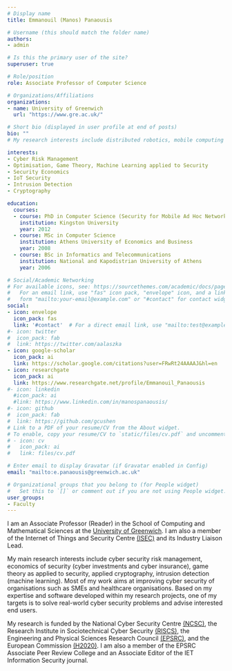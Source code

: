 ```yaml
---
# Display name
title: Emmanouil (Manos) Panaousis

# Username (this should match the folder name)
authors:
- admin

# Is this the primary user of the site?
superuser: true

# Role/position
role: Associate Professor of Computer Science

# Organizations/Affiliations
organizations:
- name: University of Greenwich
  url: "https://www.gre.ac.uk/"

# Short bio (displayed in user profile at end of posts)
bio: ""
# My research interests include distributed robotics, mobile computing and programmable matter.

interests:
- Cyber Risk Management
- Optimisation, Game Theory, Machine Learning applied to Security
- Security Economics
- IoT Security
- Intrusion Detection
- Cryptography

education:
  courses:
  - course: PhD in Computer Science (Security for Mobile Ad Hoc Networks)
    institution: Kingston University
    year: 2012
  - course: MSc in Computer Science
    institution: Athens University of Economics and Business
    year: 2008
  - course: BSc in Informatics and Telecommunications
    institution: National and Kapodistrian University of Athens
    year: 2006

# Social/Academic Networking
# For available icons, see: https://sourcethemes.com/academic/docs/page-builder/#icons
#   For an email link, use "fas" icon pack, "envelope" icon, and a link in the
#   form "mailto:your-email@example.com" or "#contact" for contact widget.
social:
- icon: envelope
  icon_pack: fas
  link: '#contact'  # For a direct email link, use "mailto:test@example.org".
#- icon: twitter
#  icon_pack: fab
#  link: https://twitter.com/aalaszka
- icon: google-scholar
  icon_pack: ai
  link: https://scholar.google.com/citations?user=FRwRt24AAAAJ&hl=en
- icon: researchgate
  icon_pack: ai
  link: https://www.researchgate.net/profile/Emmanouil_Panaousis
#- icon: linkedin
  #icon_pack: ai
  #link: https://www.linkedin.com/in/manospanaousis/
#- icon: github
#  icon_pack: fab
#  link: https://github.com/gcushen
# Link to a PDF of your resume/CV from the About widget.
# To enable, copy your resume/CV to `static/files/cv.pdf` and uncomment the lines below.
# - icon: cv
#   icon_pack: ai
#   link: files/cv.pdf

# Enter email to display Gravatar (if Gravatar enabled in Config)
email: "mailto:e.panaousis@greenwich.ac.uk"

# Organizational groups that you belong to (for People widget)
#   Set this to `[]` or comment out if you are not using People widget.
user_groups:
- Faculty
---
```

I am an Associate Professor (Reader) in the School of Computing and Mathematical Sciences at the [University of Greenwich](https://www.gre.ac.uk/). I am also a member of the Internet of Things and Security Centre [(ISEC)](https://www.isec.group/) and its Industry Liaison Lead.

My main research interests include cyber security risk management, economics of security (cyber investments and cyber insurance), game theory as applied to security, applied cryptography, intrusion detection (machine learning).
Most of my work aims at improving cyber security of organisations such as SMEs and healthcare organisations. Based on my expertise and software developed within my research projects, one of my targets is to solve real-world cyber security problems and advise interested end users.

My research is funded by the National Cyber Security Centre [(NCSC)](https://www.ncsc.gov.uk/), the Research Institute in Sociotechnical Cyber Security [(RISCS)](https://www.riscs.org.uk/), the Engineering and Physical Sciences Research Council [(EPSRC)](https://epsrc.ukri.org/), and the European Commission [(H2020)](https://ec.europa.eu/programmes/horizon2020/en). I am also a member of the EPSRC Associate Peer Review College and an Associate Editor of the IET Information Security journal.
<!-- nd Associate Editor of the IET Information Security journal. -->

<!-- I was a Senior Lecturer at the [University of Surrey](https://www.surrey.ac.uk/), Senior Lecturer at the [University of Brighton](https://www.brighton.ac.uk/index.aspx), Visiting Researcher at the [Imperial College London](https://www.imperial.ac.uk/), Postdoctoral Researcher at [Queen University of London](https://www.qmul.ac.uk/), and a Research and development consultant at Ubitech Technologies Ltd at the Surrey Research Park. -->
